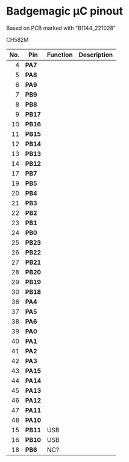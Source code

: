 # Badgemagic µC pinout

Based on PCB marked with "B1144_221028"

CH582M

| No. | Pin      | Function | Description |
| --: | -------- | -------- | ----------- |
|   4 | **PA7**  |          |             |
|   5 | **PA8**  |          |             |
|   6 | **PA9**  |          |             |
|   7 | **PB9**  |          |             |
|   8 | **PB8**  |          |             |
|   9 | **PB17** |          |             |
|  10 | **PB16** |          |             |
|  11 | **PB15** |          |             |
|  12 | **PB14** |          |             |
|  13 | **PB13** |          |             |
|  14 | **PB12** |          |             |
|  17 | **PB7**  |          |             |
|  19 | **PB5**  |          |             |
|  20 | **PB4**  |          |             |
|  21 | **PB3**  |          |             |
|  22 | **PB2**  |          |             |
|  23 | **PB1**  |          |             |
|  24 | **PB0**  |          |             |
|  25 | **PB23** |          |             |
|  26 | **PB22** |          |             |
|  27 | **PB21** |          |             |
|  28 | **PB20** |          |             |
|  29 | **PB19** |          |             |
|  30 | **PB18** |          |             |
|  36 | **PA4**  |          |             |
|  37 | **PA5**  |          |             |
|  38 | **PA6**  |          |             |
|  39 | **PA0**  |          |             |
|  40 | **PA1**  |          |             |
|  41 | **PA2**  |          |             |
|  42 | **PA3**  |          |             |
|  43 | **PA15** |          |             |
|  44 | **PA14** |          |             |
|  45 | **PA13** |          |             |
|  46 | **PA12** |          |             |
|  47 | **PA11** |          |             |
|  48 | **PA10** |          |             |
|  15 | **PB11** | USB      |             |
|  16 | **PB10** | USB      |             |
|  18 | **PB6**  | NC?      |             |

